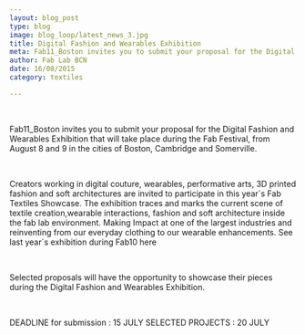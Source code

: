 ```yaml
---
layout: blog_post
type: blog
image: blog_loop/latest_news_3.jpg
title: Digital Fashion and Wearables Exhibition
meta: Fab11_Boston invites you to submit your proposal for the Digital Fashion and Wearables Exhibition thats will take place during the Fab Festival, from August 8 and 9 in the cities of Boston, Cambridge and Somerville.
author: Fab Lab BCN
date: 16/08/2015
category: textiles

---
```

  
<br>


Fab11_Boston invites you to submit your proposal for the Digital Fashion and Wearables Exhibition that will take place during the Fab Festival, from August 8 and 9 in the cities of Boston, Cambridge and Somerville.

<br>

Creators working in digital couture, wearables, performative arts, 3D printed fashion and soft architectures are invited to participate in this year´s Fab Textiles Showcase. The exhibition traces and marks the current scene of textile creation,wearable interactions, fashion and soft architecture inside the fab lab environment.
Making Impact at one of the largest industries and reinventing from our everyday clothing to our wearable enhancements. See last year´s exhibition during Fab10 here

<br>

Selected proposals will have the opportunity to showcase their pieces during the Digital Fashion and Wearables Exhibition.

<br>

DEADLINE for submission : 15 JULY
SELECTED PROJECTS : 20 JULY